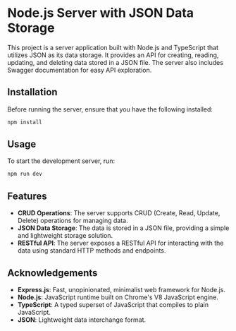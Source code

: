# Node.js Server with JSON Data Storage

This project is a server application built with Node.js and TypeScript that utilizes JSON as its data storage. It provides an API for creating, reading, updating, and deleting data stored in a JSON file. The server also includes Swagger documentation for easy API exploration.
## Installation

Before running the server, ensure that you have the following installed:

```bash
npm install
```

## Usage

To start the development server, run:

```bash
npm run dev
```

## Features

- **CRUD Operations**: The server supports CRUD (Create, Read, Update, Delete) operations for managing data.
- **JSON Data Storage**: The data is stored in a JSON file, providing a simple and lightweight storage solution.
- **RESTful API**: The server exposes a RESTful API for interacting with the data using standard HTTP methods and endpoints.

## Acknowledgements

- **Express.js**: Fast, unopinionated, minimalist web framework for Node.js.
- **Node.js**: JavaScript runtime built on Chrome's V8 JavaScript engine.
- **TypeScript**: A typed superset of JavaScript that compiles to plain JavaScript.
- **JSON**: Lightweight data interchange format.
